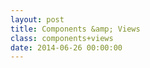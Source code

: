 ```yaml
---
layout: post
title: Components &amp; Views
class: components+views
date: 2014-06-26 00:00:00
---
```

